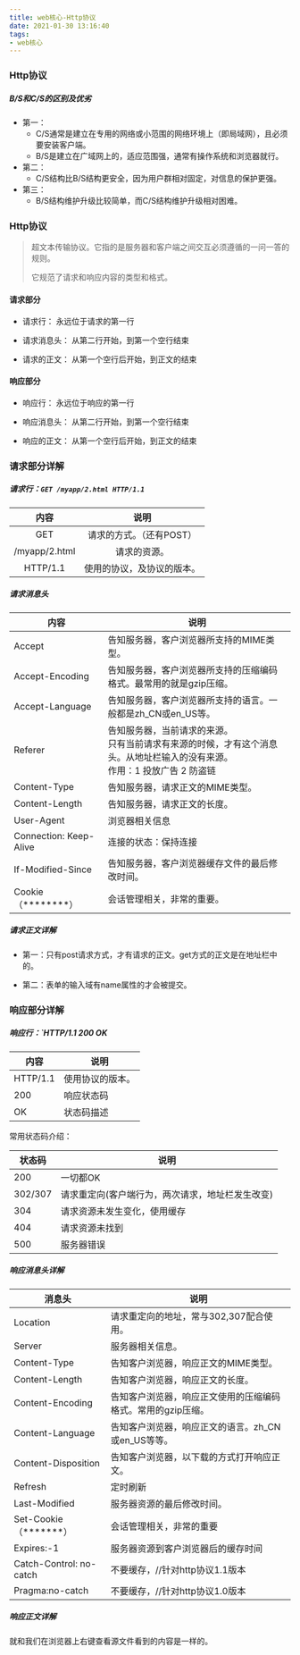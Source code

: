 ```yaml
---
title: web核心-Http协议
date: 2021-01-30 13:16:40
tags:
- web核心
---
```

### Http协议

<!--more-->

##### B/S和C/S的区别及优劣

- 第一：
  - C/S通常是建立在专用的网络或小范围的网络环境上（即局域网），且必须要安装客户端。
  - B/S是建立在广域网上的，适应范围强，通常有操作系统和浏览器就行。
- 第二：
  - C/S结构比B/S结构更安全，因为用户群相对固定，对信息的保护更强。
- 第三：
  - B/S结构维护升级比较简单，而C/S结构维护升级相对困难。

### Http协议

> 超文本传输协议。它指的是服务器和客户端之间交互必须遵循的一问一答的规则。
>
> 它规范了请求和响应内容的类型和格式。

#### 请求部分

- 请求行： 永远位于请求的第一行

- 请求消息头： 从第二行开始，到第一个空行结束

- 请求的正文： 从第一个空行后开始，到正文的结束

#### 响应部分

- 响应行： 永远位于响应的第一行

- 响应消息头： 从第二行开始，到第一个空行结束

- 响应的正文： 从第一个空行后开始，到正文的结束

### 请求部分详解

##### 请求行：`GET /myapp/2.html HTTP/1.1`

|     内容      |            说明            |
| :-----------: | :------------------------: |
|      GET      |  请求的方式。（还有POST）  |
| /myapp/2.html |        请求的资源。        |
|   HTTP/1.1    | 使用的协议，及协议的版本。 |

##### 请求消息头

| 内容                   | 说明                                                         |
| ---------------------- | ------------------------------------------------------------ |
| Accept                 | 告知服务器，客户浏览器所支持的MIME类型。                     |
| Accept-Encoding        | 告知服务器，客户浏览器所支持的压缩编码格式。最常用的就是gzip压缩。 |
| Accept-Language        | 告知服务器，客户浏览器所支持的语言。一般都是zh_CN或en_US等。 |
| Referer                | 告知服务器，当前请求的来源。<br/>只有当前请求有来源的时候，才有这个消息头。从地址栏输入的没有来源。<br/>作用：1 投放广告  2 防盗链 |
| Content-Type           | 告知服务器，请求正文的MIME类型。                             |
| Content-Length         | 告知服务器，请求正文的长度。                                 |
| User-Agent             | 浏览器相关信息                                               |
| Connection: Keep-Alive | 连接的状态：保持连接                                         |
| If-Modified-Since      | 告知服务器，客户浏览器缓存文件的最后修改时间。               |
| Cookie（********）     | 会话管理相关，非常的重要。                                   |

##### 请求正文详解

- 第一：只有post请求方式，才有请求的正文。get方式的正文是在地址栏中的。

- 第二：表单的输入域有name属性的才会被提交。

### 响应部分详解

##### 响应行：`HTTP/1.1 200 OK

| 内容     | 说明             |
| -------- | ---------------- |
| HTTP/1.1 | 使用协议的版本。 |
| 200      | 响应状态码       |
| OK       | 状态码描述       |

常用状态码介绍：

| 状态码  | 说明                                             |
| ------- | ------------------------------------------------ |
| 200     | 一切都OK                                         |
| 302/307 | 请求重定向(客户端行为，两次请求，地址栏发生改变) |
| 304     | 请求资源未发生变化，使用缓存                     |
| 404     | 请求资源未找到                                   |
| 500     | 服务器错误                                       |

##### 响应消息头详解

| 消息头                  | 说明                                                         |
| ----------------------- | ------------------------------------------------------------ |
| Location                | 请求重定向的地址，常与302,307配合使用。                      |
| Server                  | 服务器相关信息。                                             |
| Content-Type            | 告知客户浏览器，响应正文的MIME类型。                         |
| Content-Length          | 告知客户浏览器，响应正文的长度。                             |
| Content-Encoding        | 告知客户浏览器，响应正文使用的压缩编码格式。常用的gzip压缩。 |
| Content-Language        | 告知客户浏览器，响应正文的语言。zh_CN或en_US等等。           |
| Content-Disposition     | 告知客户浏览器，以下载的方式打开响应正文。                   |
| Refresh                 | 定时刷新                                                     |
| Last-Modified           | 服务器资源的最后修改时间。                                   |
| Set-Cookie（*******）   | 会话管理相关，非常的重要                                     |
| Expires:-1              | 服务器资源到客户浏览器后的缓存时间                           |
| Catch-Control: no-catch | 不要缓存，//针对http协议1.1版本                              |
| Pragma:no-catch         | 不要缓存，//针对http协议1.0版本                              |

##### 响应正文详解

就和我们在浏览器上右键查看源文件看到的内容是一样的。

